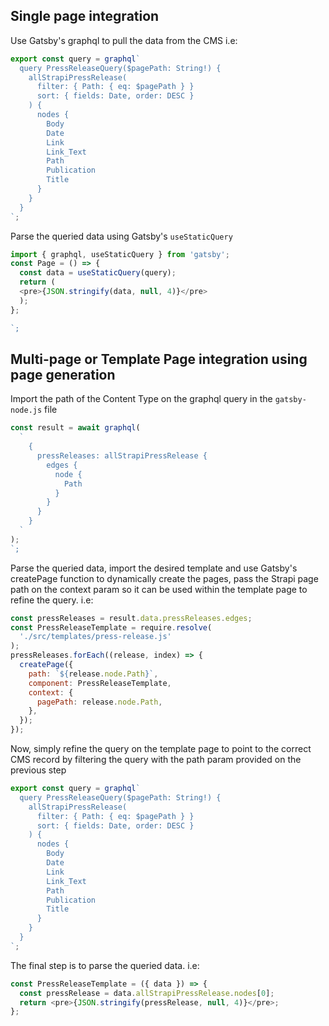 ## Single page integration

Use Gatsby's graphql to pull the data from the CMS i.e:

```js
export const query = graphql`
  query PressReleaseQuery($pagePath: String!) {
    allStrapiPressRelease(
      filter: { Path: { eq: $pagePath } }
      sort: { fields: Date, order: DESC }
    ) {
      nodes {
        Body
        Date
        Link
        Link_Text
        Path
        Publication
        Title
      }
    }
  }
`;
```

Parse the queried data using Gatsby's `useStaticQuery`

```js
import { graphql, useStaticQuery } from 'gatsby';
const Page = () => {
  const data = useStaticQuery(query);
  return (
  <pre>{JSON.stringify(data, null, 4)}</pre>
  );
};

`;
```

## Multi-page or Template Page integration using page generation

Import the path of the Content Type on the graphql query in the `gatsby-node.js` file

```js
const result = await graphql(
  `
    {
      pressReleases: allStrapiPressRelease {
        edges {
          node {
            Path
          }
        }
      }
    }
  `
);
`;
```

Parse the queried data, import the desired template and use Gatsby's createPage function to dynamically create the pages, pass the Strapi page path on the context param so it can be used within the template page to refine the query. i.e:

```js
const pressReleases = result.data.pressReleases.edges;
const PressReleaseTemplate = require.resolve(
  './src/templates/press-release.js'
);
pressReleases.forEach((release, index) => {
  createPage({
    path: `${release.node.Path}`,
    component: PressReleaseTemplate,
    context: {
      pagePath: release.node.Path,
    },
  });
});
```

Now, simply refine the query on the template page to point to the correct CMS record by filtering the query with the path param provided on the previous step

```js
export const query = graphql`
  query PressReleaseQuery($pagePath: String!) {
    allStrapiPressRelease(
      filter: { Path: { eq: $pagePath } }
      sort: { fields: Date, order: DESC }
    ) {
      nodes {
        Body
        Date
        Link
        Link_Text
        Path
        Publication
        Title
      }
    }
  }
`;
```

The final step is to parse the queried data. i.e:

```js
const PressReleaseTemplate = ({ data }) => {
  const pressRelease = data.allStrapiPressRelease.nodes[0];
  return <pre>{JSON.stringify(pressRelease, null, 4)}</pre>;
};
```
